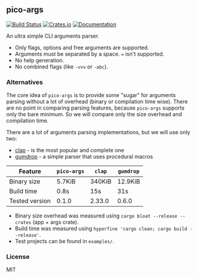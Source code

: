## pico-args
[![Build Status](https://travis-ci.org/RazrFalcon/pico-args.svg?branch=master)](https://travis-ci.org/RazrFalcon/pico-args)
[![Crates.io](https://img.shields.io/crates/v/pico-args.svg)](https://crates.io/crates/pico-args)
[![Documentation](https://docs.rs/pico-args/badge.svg)](https://docs.rs/pico-args)

An ultra simple CLI arguments parser.

- Only flags, options and free arguments are supported.
- Arguments must be separated by a space. `=` isn't supported.
- No help generation.
- No combined flags (like `-vvv` or `-abc`).

### Alternatives

The core idea of `pico-args` is to provide some "sugar" for arguments parsing without
a lot of overhead (binary or compilation time wise).
There are no point in comparing parsing features, because `pico-args` supports
only the bare minimum. So we will compare only the size overhead and compilation time.

There are a lot of arguments parsing implementations, but we will use only two:

- [clap](https://crates.io/crates/clap) - is the most popular and complete one
- [gumdrop](https://crates.io/crates/gumdrop) - a simple parser that uses procedural macros

| Feature | `pico-args` | `clap` | `gumdrop` |
---|---|---|---
| Binary size | 5.7KiB | 340KiB | 12.9KiB |
| Build time | 0.8s | 15s | 31s |
| Tested version | 0.1.0 | 2.33.0 | 0.6.0 |

- Binary size overhead was measured using `cargo bloat --release --crates` (app + args crate).
- Build time was measured using `hyperfine 'cargo clean; cargo build --release'`.
- Test projects can be found in `examples/`.

### License

MIT
